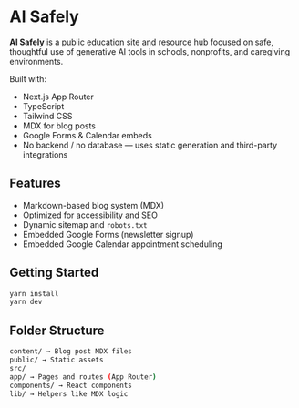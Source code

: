 # AI Safely

**AI Safely** is a public education site and resource hub focused on safe, thoughtful use of generative AI tools in schools, nonprofits, and caregiving environments.

Built with:

- Next.js App Router
- TypeScript
- Tailwind CSS
- MDX for blog posts
- Google Forms & Calendar embeds
- No backend / no database — uses static generation and third-party integrations

## Features

- Markdown-based blog system (MDX)
- Optimized for accessibility and SEO
- Dynamic sitemap and `robots.txt`
- Embedded Google Forms (newsletter signup)
- Embedded Google Calendar appointment scheduling

## Getting Started

```bash
yarn install
yarn dev
```

## Folder Structure

```bash
content/ → Blog post MDX files
public/ → Static assets
src/
app/ → Pages and routes (App Router)
components/ → React components
lib/ → Helpers like MDX logic
```
